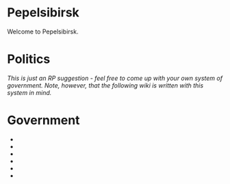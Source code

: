 # Pepelsibirsk
Welcome to Pepelsibirsk.

# Politics
*This is just an RP suggestion - feel free to come up with your own system of government. Note, however, that the following wiki is written with this system in mind.*


# Government
- 
- 
- 
- 
- 
- 
